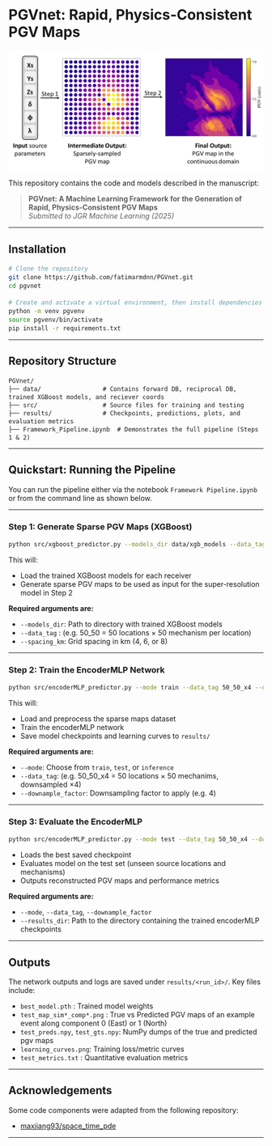 # PGVnet: Rapid, Physics-Consistent PGV Maps

![PGVnet Pipeline](pgvnet.png)

This repository contains the code and models described in the manuscript:

> **PGVnet: A Machine Learning Framework for the Generation of Rapid, Physics-Consistent PGV Maps**  
> *Submitted to JGR Machine Learning (2025)*


---

##  Installation

```bash
# Clone the repository
git clone https://github.com/fatimarmdnn/PGVnet.git
cd pgvnet

# Create and activate a virtual environment, then install dependencies
python -m venv pgvenv
source pgvenv/bin/activate 
pip install -r requirements.txt
```

---

## Repository Structure

```
PGVnet/
├── data/                 # Contains forward DB, reciprocal DB, trained XGBoost models, and reciever coords
├── src/                  # Source files for training and testing
├── results/              # Checkpoints, predictions, plots, and evaluation metrics
├── Framework_Pipeline.ipynb  # Demonstrates the full pipeline (Steps 1 & 2)
```

---

##  Quickstart: Running the Pipeline

You can run the pipeline either via the notebook `Framework Pipeline.ipynb` or from the command line as shown below.

---

### Step 1: Generate Sparse PGV Maps (XGBoost)

```bash
python src/xgboost_predictor.py --models_dir data/xgb_models --data_tag 50_50 --spacing_km 4
```

This will:

- Load the trained XGBoost models for each receiver
- Generate sparse PGV maps to be used as input for the super-resolution model in Step 2

**Required arguments are:**

- `--models_dir`: Path to directory with trained XGBoost models 
- `--data_tag`  : (e.g. 50_50 = 50 locations × 50 mechanism per location)
- `--spacing_km`: Grid spacing in km (4, 6, or 8)

---

### Step 2: Train the EncoderMLP Network

```bash
python src/encoderMLP_predictor.py --mode train --data_tag 50_50_x4 --downsample_factor 4 
```

This will:

- Load and preprocess the sparse maps dataset
- Train the encoderMLP network
- Save model checkpoints and learning curves to `results/`

**Required arguments are:**

- `--mode`: Choose from `train`, `test`, or `inference`
- `--data_tag`: (e.g. 50_50_x4 = 50 locations × 50 mechanims, downsampled ×4)
- `--downample_factor`: Downsampling factor to apply (e.g. 4)

---

### Step 3: Evaluate the EncoderMLP

```bash
python src/encoderMLP_predictor.py --mode test --data_tag 50_50_x4 --downsample_factor 4 --results_dir ./results/results_50_50
```

- Loads the best saved checkpoint
- Evaluates model on the test set (unseen source locations and mechanisms)
- Outputs reconstructed PGV maps and performance metrics

**Required arguments are:**

- `--mode`,  `--data_tag`, `--downample_factor`
- `--results_dir`: Path to the directory containing the trained encoderMLP checkpoints

---

## Outputs

The network outputs and logs are saved under `results/<run_id>/`. Key files include:

- `best_model.pth`          : Trained model weights
- `test_map_sim*_comp*.png` : True vs Predicted PGV maps of an example event along component 0 (East) or 1 (North)
- `test_preds.npy`, `test_gts.npy`: NumPy dumps of the true and predicted pgv maps
- `learning_curves.png`: Training loss/metric curves
- `test_metrics.txt`   : Quantitative evaluation metrics

---

## Acknowledgements

Some code components were adapted from the following repository:


- [maxjiang93/space_time_pde](https://github.com/maxjiang93/space_time_pde)

---